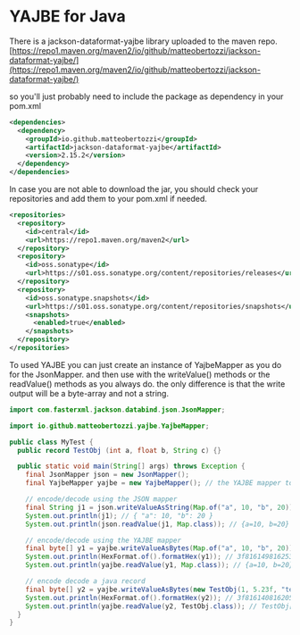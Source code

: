 # YAJBE for Java

There is a jackson-dataformat-yajbe library uploaded to the maven repo.
[https://repo1.maven.org/maven2/io/github/matteobertozzi/jackson-dataformat-yajbe/](https://repo1.maven.org/maven2/io/github/matteobertozzi/jackson-dataformat-yajbe/)

so you'll just probably need to include the package as dependency in your pom.xml
```xml
<dependencies>
  <dependency>
    <groupId>io.github.matteobertozzi</groupId>
    <artifactId>jackson-dataformat-yajbe</artifactId>
    <version>2.15.2</version>
  </dependency>
</dependencies>
```

In case you are not able to download the jar, you should check your repositories and add them to your pom.xml if needed.
```xml
<repositories>
  <repository>
    <id>central</id>
    <url>https://repo1.maven.org/maven2</url>
  </repository>
  <repository>
    <id>oss.sonatype</id>
    <url>https://s01.oss.sonatype.org/content/repositories/releases</url>
  </repository>
  <repository>
    <id>oss.sonatype.snapshots</id>
    <url>https://s01.oss.sonatype.org/content/repositories/snapshots</url>
    <snapshots>
      <enabled>true</enabled>
    </snapshots>
  </repository>
</repositories>
```

To used YAJBE you can just create an instance of YajbeMapper as you do for the JsonMapper. and then use with the writeValue() methods or the readValue() methods as you always do. the only difference is that the write output will be a byte-array and not a string.
```java
import com.fasterxml.jackson.databind.json.JsonMapper;

import io.github.matteobertozzi.yajbe.YajbeMapper;

public class MyTest {
  public record TestObj (int a, float b, String c) {}

  public static void main(String[] args) throws Exception {
    final JsonMapper json = new JsonMapper();
    final YajbeMapper yajbe = new YajbeMapper(); // the YAJBE mapper to be used for encode/decode

    // encode/decode using the JSON mapper
    final String j1 = json.writeValueAsString(Map.of("a", 10, "b", 20));
    System.out.println(j1); // { "a": 10, "b": 20 }
    System.out.println(json.readValue(j1, Map.class)); // {a=10, b=20}

    // encode/decode using the YAJBE mapper
    final byte[] y1 = yajbe.writeValueAsBytes(Map.of("a", 10, "b", 20));
    System.out.println(HexFormat.of().formatHex(y1)); // 3f81614981625301
    System.out.println(yajbe.readValue(y1, Map.class)); // {a=10, b=20}

    // encode decode a java record
    final byte[] y2 = yajbe.writeValueAsBytes(new TestObj(1, 5.23f, "test"));
    System.out.println(HexFormat.of().formatHex(y2)); // 3f816140816205295ca7408163c47465737401
    System.out.println(yajbe.readValue(y2, TestObj.class)); // TestObj[a=1, b=5.23, c=test]
  }
}
```